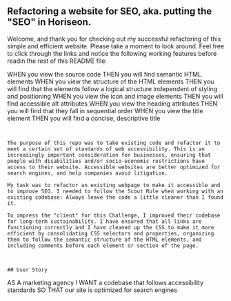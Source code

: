 
## Refactoring a website for SEO, aka. putting the "SEO" in Horiseon.

Welcome, and thank you for checking out my successful refactoring of this simple and efficient website. Please take a moment to look around. Feel free to click through the links and notice the following working features before readin the rest of this README file:

WHEN you view the source code
THEN you will find semantic HTML elements
WHEN you view the structure of the HTML elements
THEN you will find that the elements follow a logical structure independent of styling and positioning
WHEN you view the icon and image elements
THEN you will find accessible alt attributes
WHEN you view the heading attributes
THEN you will find that they fall in sequential order
WHEN you view the title element
THEN you will find a concise, descriptive title
```


The purpose of this repo was to take existing code and refactor it to meet a certain set of standards of web accessibility. This is an increasingly important consideration for businesses, ensuring that people with disabilities and/or socio-economic restrictions have access to their website. Accessible websites are better optimized for search engines, and help companies avoid litigation.

My task was to refactor an existing webpage to make it accessible and to improve SEO. I needed to follow the Scout Rule when working with an existing codebase: Always leave the code a little cleaner than I found it. 

To impress the "client" for this Challenge, I improved their codebase for long-term sustainability. I have ensured that all links are functioning correctly and I have cleaned up the CSS to make it more efficient by consolidating CSS selectors and properties, organizing them to follow the semantic structure of the HTML elements, and including comments before each element or section of the page.



## User Story

```
AS A marketing agency
I WANT a codebase that follows accessibility standards
SO THAT our site is optimized for search engines
```




